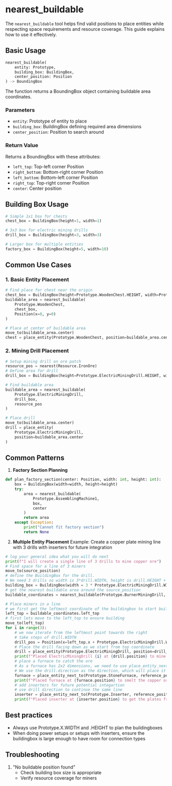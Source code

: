 # nearest_buildable

The `nearest_buildable` tool helps find valid positions to place entities while respecting space requirements and resource coverage. This guide explains how to use it effectively.

## Basic Usage

```python
nearest_buildable(
    entity: Prototype,
    building_box: BuildingBox,
    center_position: Position
) -> BoundingBox
```

The function returns a BoundingBox object containing buildable area coordinates.

### Parameters
- `entity`: Prototype of entity to place
- `building_box`: BuildingBox defining required area dimensions
- `center_position`: Position to search around

### Return Value
Returns a BoundingBox with these attributes:
- `left_top`: Top-left corner Position
- `right_bottom`: Bottom-right corner Position
- `left_bottom`: Bottom-left corner Position
- `right_top`: Top-right corner Position
- `center`: Center position

## Building Box Usage

```python
# Simple 1x1 box for chests
chest_box = BuildingBox(height=1, width=1)

# 3x3 box for electric mining drills
drill_box = BuildingBox(height=3, width=3)

# Larger box for multiple entities
factory_box = BuildingBox(height=5, width=10)
```

## Common Use Cases

### 1. Basic Entity Placement
```python
# Find place for chest near the origin
chest_box = BuildingBox(height=Prototype.WoodenChest.HEIGHT, width=Prototype.WoodenChest.WIDTH)
buildable_area = nearest_buildable(
    Prototype.WoodenChest,
    chest_box,
    Position(x=0, y=0)
)

# Place at center of buildable area
move_to(buildable_area.center)
chest = place_entity(Prototype.WoodenChest, position=buildable_area.center)
```

### 2. Mining Drill Placement
```python
# Setup mining drill on ore patch
resource_pos = nearest(Resource.IronOre)
# Define area for drill
drill_box = BuildingBox(height=Prototype.ElectricMiningDrill.HEIGHT, width=Prototype.ElectricMiningDrill.WIDTH)

# Find buildable area
buildable_area = nearest_buildable(
    Prototype.ElectricMiningDrill,
    drill_box,
    resource_pos
)

# Place drill
move_to(buildable_area.center)
drill = place_entity(
    Prototype.ElectricMiningDrill,
    position=buildable_area.center
)
```
## Common Patterns

1. **Factory Section Planning**
```python
def plan_factory_section(center: Position, width: int, height: int):
    box = BuildingBox(width=width, height=height)
    try:
        area = nearest_buildable(
            Prototype.AssemblingMachine1,
            box,
            center
        )
        return area
    except Exception:
        print("Cannot fit factory section")
        return None
```

2. **Multiple Entity Placement**
Example: Create a copper plate mining line with 3 drills with inserters for future integration
```python
# log your general idea what you will do next
print(f"I will create a single line of 3 drills to mine copper ore")
# Find space for a line of 3 miners
move_to(source_position)
# define the BuildingBox for the drill. 
# We need 3 drills so width is 3*drill.WIDTH, height is drill.HEIGHT + furnace.HEIGHT, 3 for drill, one for furnace
building_box = BuildingBox(width = 3 * Prototype.ElectricMiningDrill.WIDTH, height = Prototype.ElectricMiningDrill.HEIGHT + Prototype.StoneFurnace.HEIGHT)
# get the nearest buildable area around the source_position
buildable_coordinates = nearest_buildable(Prototype.BurnerMiningDrill, building_box, source_position)

# Place miners in a line
# we first get the leftmost coordinate of the buildingbox to start building from
left_top = buildable_coordinates.left_top
# first lets move to the left_top to ensure building
move_to(left_top)
for i in range(3):
    # we now iterate from the leftmost point towards the right
    # take steps of drill.WIDTH
    drill_pos = Position(x=left_top.x + Prototype.ElectricMiningDrill.WIDTH*i, y=left_top.y)
    # Place the drill facing down as we start from top coordinate
    drill = place_entity(Prototype.ElectricMiningDrill, position=drill_pos, direction = Direction.DOWN)
    print(f"Placed ElectricMiningDrill {i} at {drill.position} to mine copper ore")
    # place a furnace to catch the ore
    # As a furnace has 2x2 dimensions, we need to use place_entity_next_to to ensure no overlap with drill
    # We use the drill.direction as the direction, which will place it next to the drill covering the drop position 
    furnace = place_entity_next_to(Prototype.StoneFurnace, reference_position=drill.position, direction = drill.direction)
    print(f"Placed furnace at {furnace.position} to smelt the copper ore for drill {i} at {drill.position}")
    # add inserters for future potential integartion
    # use drill direction to continue the same line
    inserter = place_entity_next_to(Prototype.Inserter, reference_position=furnace.position, direction = drill.direction)
    print(f"Placed inserter at {inserter.position} to get the plates from furnace {i} at {furnace.position}")
```

## Best practices
- Always use Prototype.X.WIDTH and .HEIGHT to plan the buildingboxes
- When doing power setups or setups with inserters, ensure the buildingbox is large enough to have room for connection types

## Troubleshooting

1. "No buildable position found"
   - Check building box size is appropriate
   - Verify resource coverage for miners